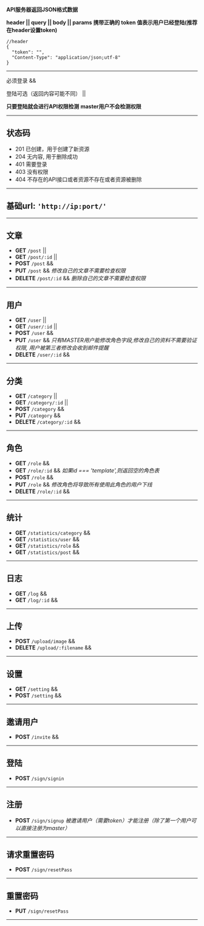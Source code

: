 **API服务器返回JSON格式数据**

**header || query || body || params 携带正确的 token 值表示用户已经登陆(推荐在header设置token)**

````
//header
{
  "token": "",
  "Content-Type": "application/json;utf-8"
}
````
---
必须登录 &&

登陆可选（返回内容可能不同） ||

**只要登陆就会进行API权限检测**
**master用户不会检测权限**

---
## 状态码
* 201 已创建，用于创建了新资源
* 204 无内容, 用于删除成功
* 401 需要登录
* 403 没有权限
* 404 不存在的API接口或者资源不存在或者资源被删除

---
## 基础url: `'http://ip:port/'`
---
## 文章
* **GET** `/post` ||
* **GET** `/post/:id` ||
* **POST** `/post` &&
* **PUT** `/post` && *修改自己的文章不需要检查权限*
* **DELETE** `/post/:id` && *删除自己的文章不需要检查权限*
---
## 用户
* **GET** `/user` ||
* **GET** `/user/:id` ||
* **POST** `/user` &&
* **PUT** `/user` &&  *只有MASTER用户能修改角色字段,修改自己的资料不需要验证权限, 用户被第三者修改会收到邮件提醒*
* **DELETE** `/user/:id` &&
---
## 分类
* **GET** `/category` ||
* **GET** `/category/:id` ||
* **POST** `/category` &&
* **PUT** `/category` &&
* **DELETE** `/category/:id` &&
---
## 角色
* **GET** `/role` &&
* **GET** `/role/:id` && *如果id === 'template',则返回空的角色表*
* **POST** `/role` &&
* **PUT** `/role` && *修改角色将导致所有使用此角色的用户下线*
* **DELETE** `/role/:id` &&
---
## 统计
* **GET** `/statistics/category` &&
* **GET** `/statistics/user` &&
* **GET** `/statistics/role` &&
* **GET** `/statistics/post` &&
---
## 日志

* **GET** `/log` &&
* **GET** `/log/:id` &&
---
## 上传
* **POST** `/upload/image` &&
* **DELETE** `/upload/:filename` &&
---
## 设置
* **GET** `/setting` &&
* **POST** `/setting` &&
---
## 邀请用户
* **POST** `/invite` &&

---
## 登陆
* **POST** `/sign/signin`

---
## 注册
* **POST** `/sign/signup`  *被邀请用户（需要token）才能注册（除了第一个用户可以直接注册为master）*

---
## 请求重置密码
* **POST** `/sign/resetPass`

---
## 重置密码
* **PUT** `/sign/resetPass`

---